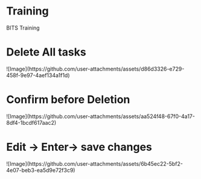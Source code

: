 # Training
BITS Training 

<h1>Delete All tasks</h1>
![Image](https://github.com/user-attachments/assets/d86d3326-e729-458f-9e97-4aef134a1f1d)


<h1>Confirm before Deletion</h1>
![Image](https://github.com/user-attachments/assets/aa524f48-67f0-4a17-8df4-1bcdf617aac2)


<h1>Edit -> Enter-> save changes</h1>
![Image](https://github.com/user-attachments/assets/6b45ec22-5bf2-4e07-beb3-ea5d9e72f3c9)

